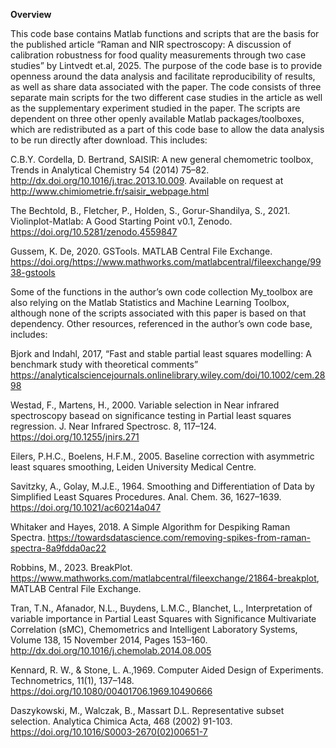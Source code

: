 **Overview**

This code base contains Matlab functions and scripts that are the basis for the published article “Raman and NIR spectroscopy: A discussion of calibration robustness for food quality measurements through two case studies” by Lintvedt et.al, 2025. The purpose of the code base is to provide openness around the data analysis and facilitate reproducibility of results, as well as share data associated with the paper.
The code consists of three separate main scripts for the two different case studies in the article as well as the supplementary experiment studied in the paper. The scripts are dependent on three other openly available Matlab packages/toolboxes, which are redistributed as a part of this code base to allow the data analysis to be run directly after download. This includes:

C.B.Y. Cordella, D. Bertrand, SAISIR: A new general chemometric toolbox, Trends in Analytical Chemistry 54 (2014) 75–82. http://dx.doi.org/10.1016/j.trac.2013.10.009. Available on request at http://www.chimiometrie.fr/saisir_webpage.html 

The Bechtold, B., Fletcher, P., Holden, S., Gorur-Shandilya, S., 2021. Violinplot-Matlab: A Good Starting Point v0.1, Zenodo. https://doi.org/10.5281/zenodo.4559847  

Gussem, K. De, 2020. GSTools. MATLAB Central File Exchange. https://doi.org/https://www.mathworks.com/matlabcentral/fileexchange/9938-gstools 

Some of the functions in the author’s own code collection My_toolbox are also relying on the Matlab Statistics and Machine Learning Toolbox, although none of the scripts associated with this paper is based on that dependency.  Other resources, referenced in the author’s own code base, includes:

Bjork and Indahl, 2017,  “Fast and stable partial least squares modelling: A benchmark study with theoretical comments”
https://analyticalsciencejournals.onlinelibrary.wiley.com/doi/10.1002/cem.2898 

Westad, F., Martens, H., 2000. Variable selection in Near infrared spectroscopy basead on significance testing in Partial least squares regression. J. Near Infrared Spectrosc. 8, 117–124. https://doi.org/10.1255/jnirs.271

Eilers, P.H.C., Boelens, H.F.M., 2005. Baseline correction with asymmetric least squares smoothing, Leiden University Medical Centre.

Savitzky, A., Golay, M.J.E., 1964. Smoothing and Differentiation of Data by Simplified Least Squares Procedures. Anal. Chem. 36, 1627–1639. https://doi.org/10.1021/ac60214a047

Whitaker and Hayes, 2018. A Simple Algorithm for Despiking Raman Spectra. https://towardsdatascience.com/removing-spikes-from-raman-spectra-8a9fdda0ac22

Robbins, M., 2023. BreakPlot. https://www.mathworks.com/matlabcentral/fileexchange/21864-breakplot, MATLAB Central File Exchange.

Tran, T.N., Afanador, N.L., Buydens, L.M.C., Blanchet, L., Interpretation of variable importance in Partial Least Squares with Significance Multivariate Correlation (sMC), Chemometrics and Intelligent Laboratory Systems, Volume 138, 15 November 2014, Pages 153–160.   
http://dx.doi.org/10.1016/j.chemolab.2014.08.005 

Kennard, R. W., & Stone, L. A.,1969. Computer Aided Design of Experiments. Technometrics, 11(1), 137–148. https://doi.org/10.1080/00401706.1969.10490666

Daszykowski, M., Walczak, B., Massart D.L. Representative subset selection. Analytica Chimica Acta, 468 (2002) 91-103. https://doi.org/10.1016/S0003-2670(02)00651-7



